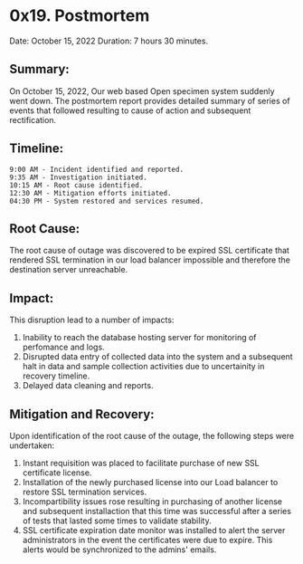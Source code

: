 # 0x19. Postmortem
Date: October 15, 2022 Duration: 7 hours 30 minutes.
## Summary:
On October 15, 2022, Our web based Open specimen system suddenly went down. The postmortem report provides detailed summary of series of events that followed resulting to cause of action and subsequent rectification.
## Timeline:
	9:00 AM - Incident identified and reported.
	9:35 AM - Investigation initiated.
	10:15 AM - Root cause identified.
	12:30 AM - Mitigation efforts initiated.
	04:30 PM - System restored and services resumed.
## Root Cause:
The root cause of outage was discovered to be expired SSL certificate that rendered SSL termination in our load balancer impossible and therefore the destination server unreachable.
## Impact:
This disruption lead to a number of impacts:
1. Inability to reach the database hosting server for monitoring of perfomance and logs.
2. Disrupted data entry of collected data into the system and a subsequent halt in data and sample collection activities due to uncertainity in recovery timeline.
3. Delayed data cleaning and reports.
## Mitigation and Recovery:
Upon identification of the root cause of the outage, the following steps were undertaken:
1. Instant requisition was placed to facilitate purchase of new SSL certificate license.
2. Installation of the newly purchased license into our Load balancer  to restore SSL termination services.
3. Incompartibility issues rose resulting in purchasing of another license and subsequent installaction that this time was successful after a series of tests that lasted some times to validate stability.
4. SSL certificate expiration date monitor was installed to alert the server administrators in the event the certificates were due to expire. This alerts would be synchronized to the admins' emails.
